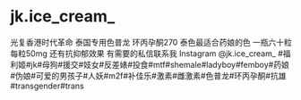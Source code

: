 # jk.ice_cream_
光复香港时代革命 泰国专用色普龙 环丙孕酮270 泰色最适合药娘的色 一瓶六十粒每粒50mg 还有抗抑郁效果 有需要的私信联系我 Instagram @jk.ice_cream_  #福利姬#jk#母狗#援交#妓女#反差婊#投食#mtf#shemale#ladyboy#femboy#药娘#伪娘#可爱的男孩子#人妖#m2f#补佳乐#激素#雌激素#色普龙#环丙孕酮#抗雄#transgender#trans
